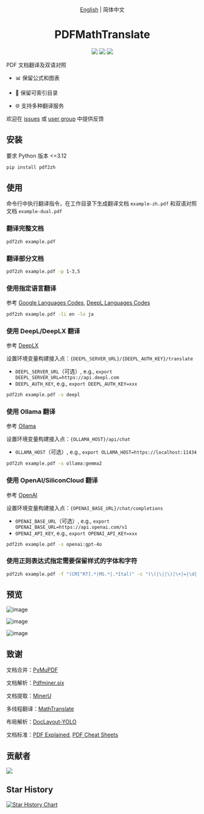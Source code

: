 <div align="center">

[English](README.md) | 简体中文

# PDFMathTranslate

<p>
  <!-- PyPI -->
  <a href="https://pypi.org/project/pdf2zh/">
    <img src="https://img.shields.io/pypi/v/pdf2zh"/></a>
  <!-- License -->
  <a href="./LICENSE">
    <img src="https://img.shields.io/github/license/Byaidu/PDFMathTranslate"/></a>
  <a href="https://t.me/+Z9_SgnxmsmA5NzBl">
    <img src="https://img.shields.io/badge/Telegram-2CA5E0?style=flat-squeare&logo=telegram&logoColor=white"/></a>
</p>

</div>

PDF 文档翻译及双语对照

- 📊 保留公式和图表

- 📄 保留可索引目录

- 🌐 支持多种翻译服务

欢迎在 [issues](https://github.com/Byaidu/PDFMathTranslate/issues) 或 [user group](https://t.me/+Z9_SgnxmsmA5NzBl) 中提供反馈

## 安装

要求 Python 版本 <=3.12

```bash
pip install pdf2zh
```

## 使用

命令行中执行翻译指令，在工作目录下生成翻译文档 `example-zh.pdf` 和双语对照文档 `example-dual.pdf`

### 翻译完整文档

```bash
pdf2zh example.pdf
```

### 翻译部分文档

```bash
pdf2zh example.pdf -p 1-3,5
```

### 使用指定语言翻译

参考 [Google Languages Codes](https://developers.google.com/admin-sdk/directory/v1/languages), [DeepL Languages Codes](https://developers.deepl.com/docs/resources/supported-languages)

```bash
pdf2zh example.pdf -li en -lo ja
```

### 使用 DeepL/DeepLX 翻译

参考 [DeepLX](https://github.com/OwO-Network/DeepLX)

设置环境变量构建接入点：`{DEEPL_SERVER_URL}/{DEEPL_AUTH_KEY}/translate`
- `DEEPL_SERVER_URL`（可选）, e.g., `export DEEPL_SERVER_URL=https://api.deepl.com`
- `DEEPL_AUTH_KEY`, e.g., `export DEEPL_AUTH_KEY=xxx`

```bash
pdf2zh example.pdf -s deepl
```

### 使用 Ollama 翻译

参考 [Ollama](https://github.com/ollama/ollama)

设置环境变量构建接入点：`{OLLAMA_HOST}/api/chat`
- `OLLAMA_HOST`（可选）, e.g., `export OLLAMA_HOST=https://localhost:11434`

```bash
pdf2zh example.pdf -s ollama:gemma2
```

### 使用 OpenAI/SiliconCloud 翻译

参考 [OpenAI](https://platform.openai.com/docs/overview)

设置环境变量构建接入点：`{OPENAI_BASE_URL}/chat/completions`
- `OPENAI_BASE_URL`（可选）, e.g., `export OPENAI_BASE_URL=https://api.openai.com/v1`
- `OPENAI_API_KEY`, e.g., `export OPENAI_API_KEY=xxx`

```bash
pdf2zh example.pdf -s openai:gpt-4o
```

### 使用正则表达式指定需要保留样式的字体和字符

```bash
pdf2zh example.pdf -f "(CM[^RT].*|MS.*|.*Ital)" -c "(\(|\||\)|\+|=|\d|[\u0080-\ufaff])"
```

## 预览

![image](https://github.com/user-attachments/assets/57e1cde6-c647-4af8-8f8f-587a40050dde)

![image](https://github.com/user-attachments/assets/0e6d7e44-18cd-443a-8a84-db99edf2c268)

![image](https://github.com/user-attachments/assets/5fe6af83-2f5b-47b1-9dd1-4aee6bc409de)

## 致谢

文档合并：[PyMuPDF](https://github.com/pymupdf/PyMuPDF)

文档解析：[Pdfminer.six](https://github.com/pdfminer/pdfminer.six)

文档提取：[MinerU](https://github.com/opendatalab/MinerU)

多线程翻译：[MathTranslate](https://github.com/SUSYUSTC/MathTranslate)

布局解析：[DocLayout-YOLO](https://github.com/opendatalab/DocLayout-YOLO)

文档标准：[PDF Explained](https://zxyle.github.io/PDF-Explained/), [PDF Cheat Sheets](https://pdfa.org/resource/pdf-cheat-sheets/)

## 贡献者

<a href="https://github.com/Byaidu/PDFMathTranslate/graphs/contributors">
  <img src="https://contrib.rocks/image?repo=Byaidu/PDFMathTranslate" />
</a>

## Star History

<a href="https://star-history.com/#Byaidu/PDFMathTranslate&Date">
 <picture>
   <source media="(prefers-color-scheme: dark)" srcset="https://api.star-history.com/svg?repos=Byaidu/PDFMathTranslate&type=Date&theme=dark" />
   <source media="(prefers-color-scheme: light)" srcset="https://api.star-history.com/svg?repos=Byaidu/PDFMathTranslate&type=Date" />
   <img alt="Star History Chart" src="https://api.star-history.com/svg?repos=Byaidu/PDFMathTranslate&type=Date" />
 </picture>
</a>
